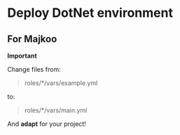 # Deploy DotNet environment
## For Majkoo

**Important**

Change files from:
> roles/\*/vars/example.yml

to:

> roles/\*/vars/main.yml

And **adapt** for your project!